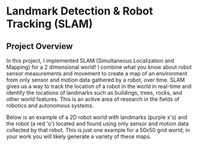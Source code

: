 # Landmark Detection & Robot Tracking (SLAM)
## Project Overview
In this project, I implemented SLAM (Simultaneous Localization and Mapping) for a 2 dimensional world! I combine what you know about robot sensor measurements and movement to create a map of an environment from only sensor and motion data gathered by a robot, over time. SLAM gives us a way to track the location of a robot in the world in real-time and identify the locations of landmarks such as buildings, trees, rocks, and other world features. This is an active area of research in the fields of robotics and autonomous systems.

Below is an example of a 2D robot world with landmarks (purple x's) and the robot (a red 'o') located and found using only sensor and motion data collected by that robot. This is just one example for a 50x50 grid world; in your work you will likely generate a variety of these maps.
